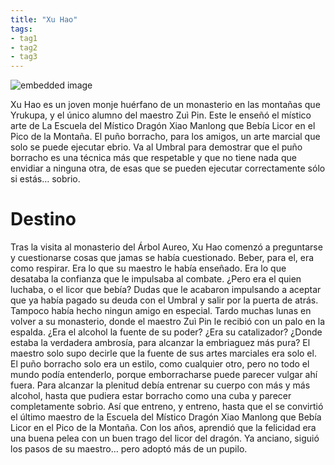 ```yaml
---
title: "Xu Hao"
tags:
- tag1
- tag2
- tag3
---
```


![embedded image](https://assets.legendkeeper.com/148c7185-1eeb-4410-8682-4b8843128514.jpg "Attachment")

Xu Hao es un joven monje huérfano de un monasterio en las montañas que Yrukupa, y el único alumno del maestro Zuì Pin. Este le enseñó el místico arte de La Escuela del Místico Dragón Xiao Manlong que Bebía Licor en el Pico de la Montaña. El puño borracho, para los amigos, un arte marcial que solo se puede ejecutar ebrio. Va al Umbral para demostrar que el puño borracho es una técnica más que respetable y que no tiene nada que envidiar a ninguna otra, de esas que se pueden ejecutar correctamente sólo si estás… sobrio.

# Destino

Tras la visita al monasterio del Árbol Aureo, Xu Hao comenzó a preguntarse y cuestionarse cosas que jamas se había cuestionado. Beber, para el, era como respirar. Era lo que su maestro le había enseñado. Era lo que desataba la confianza que le impulsaba al combate. ¿Pero era el quien luchaba, o el licor que bebía? Dudas que le acabaron impulsando a aceptar que ya había pagado su deuda con el Umbral y salir por la puerta de atrás. Tampoco había hecho ningun amigo en especial. Tardo muchas lunas en volver a su monasterio, donde el maestro Zuì Pin le recibió con un palo en la espalda. ¿Era el alcohol la fuente de su poder? ¿Era su catalizador? ¿Donde estaba la verdadera ambrosía, para alcanzar la embriaguez más pura? El maestro solo supo decirle que la fuente de sus artes marciales era solo el. El puño borracho solo era un estilo, como cualquier otro, pero no todo el mundo podía entenderlo, porque emborracharse puede parecer vulgar ahí fuera. Para alcanzar la plenitud debía entrenar su cuerpo con más y más alcohol, hasta que pudiera estar borracho como una cuba y parecer completamente sobrio. Así que entreno, y entreno, hasta que el se convirtió el último maestro de la Escuela del Místico Dragón Xiao Manlong que Bebía Licor en el Pico de la Montaña. Con los años, aprendió que la felicidad era una buena pelea con un buen trago del licor del dragón. Ya anciano, siguió los pasos de su maestro… pero adoptó más de un pupilo.